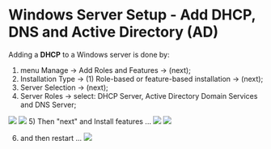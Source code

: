 # Windows Server Setup - Add DHCP, DNS and Active Directory (AD)

Adding a **DHCP** to a Windows server is done by:
1) menu Manage -> Add Roles and Features -> (next);
2) Installation Type -> (1) Role-based or feature-based installation -> (next);
3) Server Selection -> (next);
4) Server Roles -> select: DHCP Server, Active Directory Domain Services and DNS Server;

![](https://www.bachvarova.com/__git/install_windows_server_virtualbox/addDNS_DHCP_AD_GP.png)
![](https://www.bachvarova.com/__git/install_windows_server_virtualbox/serverAddAD.jpg)
5) Then "next" and Install features ...
![](https://www.bachvarova.com/__git/install_windows_server_virtualbox/addingAD_DHCP_DNS.jpg)
![](https://www.bachvarova.com/__git/install_windows_server_virtualbox/addingAD_DHCP_DNS_result.jpg)

6) and then restart ...
   ![](https://www.bachvarova.com/__git/install_windows_server_virtualbox/addingAD_DHCP_DNS_toConf.jpg)